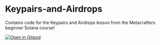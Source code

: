 # Keypairs-and-Airdrops
Contains code for the Keypairs and Airdrops lesson from the Metacrafters beginner Solana course!

[![Open in Gitpod](https://gitpod.io/button/open-in-gitpod.svg)](https://gitpod.io/#https://github.com/Metacrafters/Keypairs-and-Airdrops)
